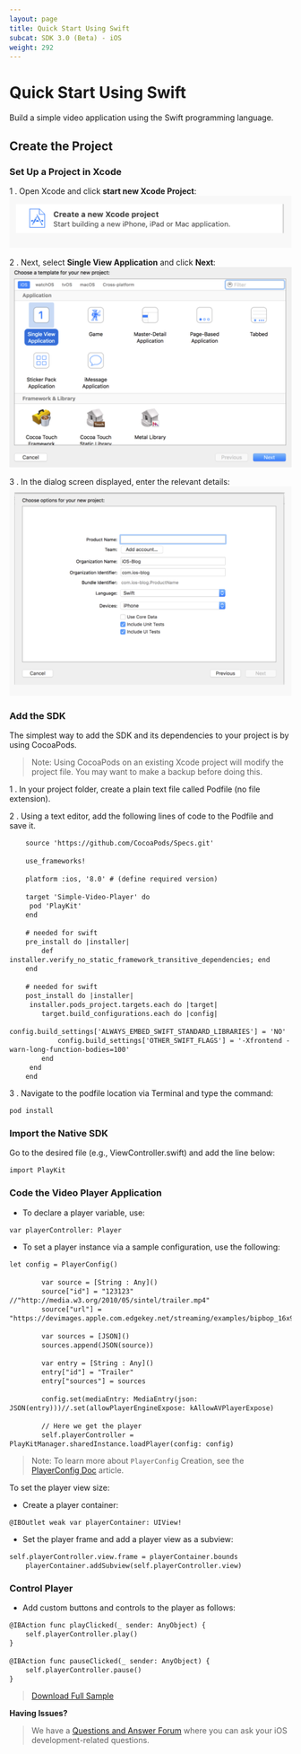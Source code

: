 ```yaml
---
layout: page
title: Quick Start Using Swift
subcat: SDK 3.0 (Beta) - iOS
weight: 292
---
```


# Quick Start Using Swift  

Build a simple video application using the Swift programming language.

## Create the Project  

### Set Up a Project in Xcode  

1 . Open Xcode and click **start new Xcode Project**:
	![help](./v3-images/iOS/newProj.png) 

2 . Next, select **Single View Application** and click **Next**:
	![help](./v3-images/iOS/singleView.png) 

3 . In the dialog screen displayed, enter the relevant details:
	![help](./v3-images/iOS/projDetails.png) 


### Add the SDK

The simplest way to add the SDK and its dependencies to your project is by using CocoaPods.

>Note: Using CocoaPods on an existing Xcode project will modify the project file. You may want to make a backup before doing this.

1 . In your project folder, create a plain text file called Podfile (no file extension).

2 . Using a text editor, add the following lines of code to the Podfile and save it.

```
	source 'https://github.com/CocoaPods/Specs.git'

	use_frameworks!

	platform :ios, '8.0' # (define required version)

	target 'Simple-Video-Player' do
 	 pod 'PlayKit'
	end

	# needed for swift
	pre_install do |installer|
    	def installer.verify_no_static_framework_transitive_dependencies; end
	end

	# needed for swift
	post_install do |installer| 
   	 installer.pods_project.targets.each do |target| 
        target.build_configurations.each do |config| 
            config.build_settings['ALWAYS_EMBED_SWIFT_STANDARD_LIBRARIES'] = 'NO'
            config.build_settings['OTHER_SWIFT_FLAGS'] = '-Xfrontend -warn-long-function-bodies=100'
        end 
   	 end 
	end

```
	
3 . Navigate to the podfile location via Terminal and type the command:

```
pod install

```

### Import the Native SDK

Go to the desired file (e.g., ViewController.swift) and add the line below:

```
import PlayKit

```

### Code the Video Player Application

* To declare a player variable, use:

```
var playerController: Player

```

* To set a player instance via a sample configuration, use the following:

```
let config = PlayerConfig()
        
        var source = [String : Any]()
        source["id"] = "123123" //"http://media.w3.org/2010/05/sintel/trailer.mp4"
        source["url"] = "https://devimages.apple.com.edgekey.net/streaming/examples/bipbop_16x9/bipbop_16x9_variant.m3u8"
        
        var sources = [JSON]()
        sources.append(JSON(source))
        
        var entry = [String : Any]()
        entry["id"] = "Trailer"
        entry["sources"] = sources
        
        config.set(mediaEntry: MediaEntry(json: JSON(entry)))//.set(allowPlayerEngineExpose: kAllowAVPlayerExpose)
        
        // Here we get the player
        self.playerController = PlayKitManager.sharedInstance.loadPlayer(config: config)

```

>Note: To learn more about `PlayerConfig` Creation, see the [PlayerConfig Doc]() article.

To set the player view size:

* Create a player container: 

```
@IBOutlet weak var playerContainer: UIView!

```
* Set the player frame and add a player view as a subview:

```
self.playerController.view.frame = playerContainer.bounds
	playerContainer.addSubview(self.playerController.view)

```

### Control Player

* Add custom buttons and controls to the player as follows:

```
@IBAction func playClicked(_ sender: AnyObject) {
	self.playerController.play()
}
    
@IBAction func pauseClicked(_ sender: AnyObject) {
	self.playerController.pause()
}

```


> [Download Full Sample]()


**Having Issues?**

> We have a [Questions and Answer Forum](https://forum.kaltura.org/c/playkit) where you can ask your iOS development-related questions.
